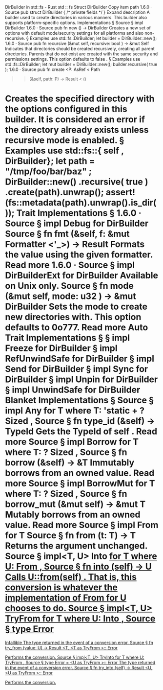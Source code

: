 DirBuilder in std::fs - Rust
std
::
fs
Struct
DirBuilder
Copy item path
1.6.0
·
Source
pub struct DirBuilder {
/* private fields */
}
Expand description
A builder used to create directories in various manners.
This builder also supports platform-specific options.
Implementations
§
Source
§
impl
DirBuilder
1.6.0
·
Source
pub fn
new
() ->
DirBuilder
Creates a new set of options with default mode/security settings for all
platforms and also non-recursive.
§
Examples
use
std::fs::DirBuilder;
let
builder = DirBuilder::new();
1.6.0
·
Source
pub fn
recursive
(&mut self, recursive:
bool
) -> &mut Self
Indicates that directories should be created recursively, creating all
parent directories. Parents that do not exist are created with the same
security and permissions settings.
This option defaults to
false
.
§
Examples
use
std::fs::DirBuilder;
let
mut
builder = DirBuilder::new();
builder.recursive(
true
);
1.6.0
·
Source
pub fn
create
<P:
AsRef
<
Path
>>(&self, path: P) ->
Result
<
()
>
Creates the specified directory with the options configured in this
builder.
It is considered an error if the directory already exists unless
recursive mode is enabled.
§
Examples
use
std::fs::{
self
, DirBuilder};
let
path =
"/tmp/foo/bar/baz"
;
DirBuilder::new()
    .recursive(
true
)
    .create(path).unwrap();
assert!
(fs::metadata(path).unwrap().is_dir());
Trait Implementations
§
1.6.0
·
Source
§
impl
Debug
for
DirBuilder
Source
§
fn
fmt
(&self, f: &mut
Formatter
<'_>) ->
Result
Formats the value using the given formatter.
Read more
1.6.0
·
Source
§
impl
DirBuilderExt
for
DirBuilder
Available on
Unix
only.
Source
§
fn
mode
(&mut self, mode:
u32
) -> &mut
DirBuilder
Sets the mode to create new directories with. This option defaults to
0o777.
Read more
Auto Trait Implementations
§
§
impl
Freeze
for
DirBuilder
§
impl
RefUnwindSafe
for
DirBuilder
§
impl
Send
for
DirBuilder
§
impl
Sync
for
DirBuilder
§
impl
Unpin
for
DirBuilder
§
impl
UnwindSafe
for
DirBuilder
Blanket Implementations
§
Source
§
impl<T>
Any
for T
where
    T: 'static + ?
Sized
,
Source
§
fn
type_id
(&self) ->
TypeId
Gets the
TypeId
of
self
.
Read more
Source
§
impl<T>
Borrow
<T> for T
where
    T: ?
Sized
,
Source
§
fn
borrow
(&self) ->
&T
Immutably borrows from an owned value.
Read more
Source
§
impl<T>
BorrowMut
<T> for T
where
    T: ?
Sized
,
Source
§
fn
borrow_mut
(&mut self) ->
&mut T
Mutably borrows from an owned value.
Read more
Source
§
impl<T>
From
<T> for T
Source
§
fn
from
(t: T) -> T
Returns the argument unchanged.
Source
§
impl<T, U>
Into
<U> for T
where
    U:
From
<T>,
Source
§
fn
into
(self) -> U
Calls
U::from(self)
.
That is, this conversion is whatever the implementation of
From
<T> for U
chooses to do.
Source
§
impl<T, U>
TryFrom
<U> for T
where
    U:
Into
<T>,
Source
§
type
Error
=
Infallible
The type returned in the event of a conversion error.
Source
§
fn
try_from
(value: U) ->
Result
<T, <T as
TryFrom
<U>>::
Error
>
Performs the conversion.
Source
§
impl<T, U>
TryInto
<U> for T
where
    U:
TryFrom
<T>,
Source
§
type
Error
= <U as
TryFrom
<T>>::
Error
The type returned in the event of a conversion error.
Source
§
fn
try_into
(self) ->
Result
<U, <U as
TryFrom
<T>>::
Error
>
Performs the conversion.